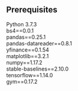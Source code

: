 ## Prerequisites 
Python 3.7.3  
bs4==0.0.1  
pandas==0.25.1  
pandas-datareader==0.8.1  
yfinance==0.1.54  
matplotlib==3.2.1  
numpy==1.17.2  
stable-baselines==2.10.0  
tensorflow==1.14.0  
gym==0.17.2
